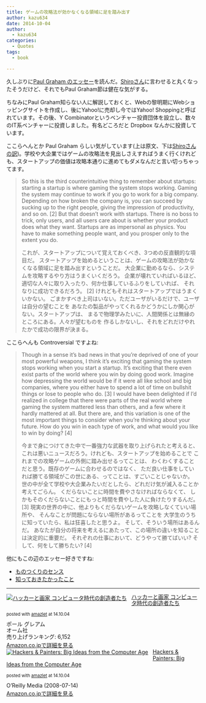 ```yaml
---
title: ゲームの攻略法が効かなくなる領域に足を踏み出す
author: kazu634
date: 2014-10-04
author:
  - kazu634
categories:
  - Quotes
tags:
  - book

---
```

久しぶりに<a href="http://www.paulgraham.com/before.html" onclick="__gaTracker('send', 'event', 'outbound-article', 'http://www.paulgraham.com/before.html', 'Paul Graham のエッセー');">Paul Graham のエッセー</a>を読んだ。<a href="http://practical-scheme.net/index-j.html" onclick="__gaTracker('send', 'event', 'outbound-article', 'http://practical-scheme.net/index-j.html', 'Shiroさん');">Shiroさん</a>に言わせると丸くなったそうだけど、それでもPaul Graham節は健在な気がする。

ちなみにPaul Graham知らない人に解説しておくと、Webの黎明期にWebショッピングサイトを作成し、後にYahoo!に売却し今ではYahoo! Shoppingと呼ばれています。その後、Y Combinatorというベンチャー投資団体を設立し、数々のIT系ベンチャーに投資しました。有名どころだと Dropbox なんかに投資しています。

ここらへんとか Paul Graham らしい気がしています(上は原文、下は<a href="http://practical-scheme.net/trans/before-j.html" onclick="__gaTracker('send', 'event', 'outbound-article', 'http://practical-scheme.net/trans/before-j.html', 'Shiroさんの訳');">Shiroさんの訳</a>)。学校や大企業ではゲームの攻略法を見出しさえすればうまく行くけれども、スタートアップの価値は攻略本通りに進めてもダメなんだと言い切っちゃってます。

> So this is the third counterintuitive thing to remember about startups: starting a startup is where gaming the system stops working. Gaming the system may continue to work if you go to work for a big company. Depending on how broken the company is, you can succeed by sucking up to the right people, giving the impression of productivity, and so on. [2] But that doesn&#8217;t work with startups. There is no boss to trick, only users, and all users care about is whether your product does what they want. Startups are as impersonal as physics. You have to make something people want, and you prosper only to the extent you do.
> 
> これが、スタートアップについて覚えておくべき、3つめの反直観的な項目だ。 スタートアップを始めるということは、ゲームの攻略法が効かなくなる領域に足を踏み出すということだ。 大企業に勤めるなら、システムを攻略するやり方はうまくいくだろう。 企業が壊れていればいるほど、適切な人々に取り入ったり、何か仕事しているふりをしていれば、 それなりに成功できるだろう。 [2] けれどもそれはスタートアップではうまくいかない。 ごまかすべき上司はいない。ただユーザがいるだけで、ユーザは自分の望むことを あなたの製品がやってくれるかどうかにしか関心がない。スタートアップは、 まるで物理学みたいに、人間関係とは無縁のところにある。人々が望むものを 作るしかないし、それをどれだけやれたかで成功の限界が決まる。

ここらへんも Controversial ですよね:

> Though in a sense it&#8217;s bad news in that you&#8217;re deprived of one of your most powerful weapons, I think it&#8217;s exciting that gaming the system stops working when you start a startup. It&#8217;s exciting that there even exist parts of the world where you win by doing good work. Imagine how depressing the world would be if it were all like school and big companies, where you either have to spend a lot of time on bullshit things or lose to people who do. [3] I would have been delighted if I&#8217;d realized in college that there were parts of the real world where gaming the system mattered less than others, and a few where it hardly mattered at all. But there are, and this variation is one of the most important things to consider when you&#8217;re thinking about your future. How do you win in each type of work, and what would you like to win by doing? [4]
> 
> 今まで身につけてきた中で一番強力な武器を取り上げられたと考えると、 これは悪いニュースだろう。けれども、スタートアップを始めることで これまでの攻略ゲームの外側に踏み出せるってことは、 わくわくすることだと思う。既存のゲームに合わせるのではなく、 ただ良い仕事をしていれば勝てる領域がこの世にある、ってことは、すごいことじゃないか。 世の中が全て学校や大企業みたいだとしたら、どれだけ気が滅入ることか考えてごらん。 くだらないことに時間を費やさなければならなくて、 しかもそのくだらないことにもっと時間を費やした人に負けたりするんだ。 [3] 現実の世界の中に、他よりもくだらないゲームを攻略しなくていい場所や、 そんなことが問題にならない場所があるってことを 大学生のうちに知っていたら、私は狂喜したと思うよ。 そして、そういう場所はあるんだ。 あなたが自分の将来を考えるにあたって、この場所の違いを知ることは決定的に重要だ。 それぞれの仕事において、どうやって勝てばいい? そして、何をして勝ちたい? [4]

他にもこの辺のエッセー好きですね:

  * <a href="http://practical-scheme.net/trans/taste-j.html" onclick="__gaTracker('send', 'event', 'outbound-article', 'http://practical-scheme.net/trans/taste-j.html', 'ものつくりのセンス');">ものつくりのセンス</a>
  * <a href="http://practical-scheme.net/trans/hs-j.html" onclick="__gaTracker('send', 'event', 'outbound-article', 'http://practical-scheme.net/trans/hs-j.html', '知っておきたかったこと');">知っておきたかったこと</a>

* * *

<div class="amazlet-box" style="margin-bottom: 0px;">
<div class="amazlet-image" style="float: left; margin: 0px 12px 1px 0px;">
<a href="https://www.amazon.co.jp/exec/obidos/ASIN/4274065979/simsnes-22/ref=nosim/" onclick="__gaTracker('send', 'event', 'outbound-article', 'https://www.amazon.co.jp/exec/obidos/ASIN/4274065979/simsnes-22/ref=nosim/', '');" target="_blank" name="amazletlink"><img style="border: none;" src="https://images-na.ssl-images-amazon.com/images/I/511SV9NXW2L._SL160_.jpg" alt="ハッカーと画家 コンピュータ時代の創造者たち" /></a>
</div>
  
<div class="amazlet-info" style="line-height: 120%; margin-bottom: 10px;">
<div class="amazlet-name" style="margin-bottom: 10px; line-height: 120%;">
<a href="https://www.amazon.co.jp/exec/obidos/ASIN/4274065979/simsnes-22/ref=nosim/" onclick="__gaTracker('send', 'event', 'outbound-article', 'https://www.amazon.co.jp/exec/obidos/ASIN/4274065979/simsnes-22/ref=nosim/', 'ハッカーと画家 コンピュータ時代の創造者たち');" target="_blank" name="amazletlink">ハッカーと画家 コンピュータ時代の創造者たち</a></p> 
      
<div class="amazlet-powered-date" style="font-size: 80%; margin-top: 5px; line-height: 120%;">
        posted with <a href="http://www.amazlet.com/" onclick="__gaTracker('send', 'event', 'outbound-article', 'http://www.amazlet.com/', 'amazlet');" title="amazlet"  target="_blank">amazlet</a> at 14.10.04
</div>
</div>
    
<div class="amazlet-detail">
      ポール グレアム<br /> オーム社<br /> 売り上げランキング: 6,152
</div>
    
<div class="amazlet-sub-info" style="float: left;">
<div class="amazlet-link" style="margin-top: 5px;">
<a href="https://www.amazon.co.jp/exec/obidos/ASIN/4274065979/simsnes-22/ref=nosim/" onclick="__gaTracker('send', 'event', 'outbound-article', 'https://www.amazon.co.jp/exec/obidos/ASIN/4274065979/simsnes-22/ref=nosim/', 'Amazon.co.jpで詳細を見る');" target="_blank" name="amazletlink">Amazon.co.jpで詳細を見る</a>
</div>
</div>
</div>
  
<div class="amazlet-footer" style="clear: left;">
</div>
</div>

<div class="amazlet-box" style="margin-bottom: 0px;">
<div class="amazlet-image" style="float: left; margin: 0px 12px 1px 0px;">
<a href="https://www.amazon.co.jp/exec/obidos/ASIN/B0026OR2NQ/simsnes-22/ref=nosim/" onclick="__gaTracker('send', 'event', 'outbound-article', 'https://www.amazon.co.jp/exec/obidos/ASIN/B0026OR2NQ/simsnes-22/ref=nosim/', '');" target="_blank" name="amazletlink"><img style="border: none;" src="https://images-na.ssl-images-amazon.com/images/I/51foanUeChL._SL160_.jpg" alt="Hackers & Painters: Big Ideas from the Computer Age" /></a>
</div>
  
<div class="amazlet-info" style="line-height: 120%; margin-bottom: 10px;">
<div class="amazlet-name" style="margin-bottom: 10px; line-height: 120%;">
<a href="https://www.amazon.co.jp/exec/obidos/ASIN/B0026OR2NQ/simsnes-22/ref=nosim/" onclick="__gaTracker('send', 'event', 'outbound-article', 'https://www.amazon.co.jp/exec/obidos/ASIN/B0026OR2NQ/simsnes-22/ref=nosim/', 'Hackers & Painters: Big Ideas from the Computer Age');" target="_blank" name="amazletlink">Hackers & Painters: Big Ideas from the Computer Age</a></p> 
      
<div class="amazlet-powered-date" style="font-size: 80%; margin-top: 5px; line-height: 120%;">
        posted with <a href="http://www.amazlet.com/" onclick="__gaTracker('send', 'event', 'outbound-article', 'http://www.amazlet.com/', 'amazlet');" title="amazlet"  target="_blank">amazlet</a> at 14.10.04
</div>
</div>
    
<div class="amazlet-detail">
      O&#8217;Reilly Media (2008-07-14)
</div>
    
<div class="amazlet-sub-info" style="float: left;">
<div class="amazlet-link" style="margin-top: 5px;">
<a href="https://www.amazon.co.jp/exec/obidos/ASIN/B0026OR2NQ/simsnes-22/ref=nosim/" onclick="__gaTracker('send', 'event', 'outbound-article', 'https://www.amazon.co.jp/exec/obidos/ASIN/B0026OR2NQ/simsnes-22/ref=nosim/', 'Amazon.co.jpで詳細を見る');" target="_blank" name="amazletlink">Amazon.co.jpで詳細を見る</a>
</div>
</div>
</div>
  
<div class="amazlet-footer" style="clear: left;">
</div>
</div>
